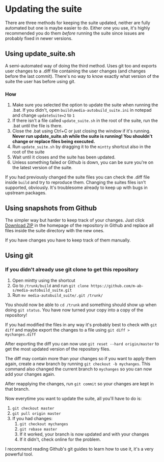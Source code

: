 # Updating the suite

There are three methods for keeping the suite updated, neither are fully automated but one is maybe easier to do. Either one you use, it's highly recommended you do them *before* running the suite since issues are probably fixed in newer versions.

## Using update_suite.sh

A semi-automated way of doing the third method. Uses git too and exports user changes to a .diff file containing the user changes (and changes before the last commit). There's no way to know exactly what version of the suite the user has before using git.

### How

1. Make sure you selected the option to update the suite when running the .bat.
   If you didn't, open `build\media-autobuild_suite.ini` in notepad and change `updateSuite=2` to `1`
2. If there isn't a file called `update_suite.sh` in the root of the suite, run the .bat until the file is there.
3. Close the .bat using Ctrl+C or just closing the window if it's running.
   **Never run update_suite.sh while the suite is running! You shouldn't change or replace files being executed.**
4. Run `update_suite.sh` by dragging it to the `mintty` shortcut also in the root of the suite
5. Wait until it closes and the suite has been updated.
6. Unless something failed or Github is down, you can be sure you're on the latest version of the suite.

If you had previously changed the suite files you can check the .diff file inside `build` and try to reproduce them.
Changing the suites files isn't supported, obviously. It's troublesome already to keep up with bugs in upstream
packages.

## Using snapshots from Github

The simpler way but harder to keep track of your changes. Just click [Download ZIP](https://github.com/m-ab-s/media-autobuild_suite/archive/master.zip) in the homepage of the repository in Github and replace all files inside the suite directory with the new ones.

If you have changes you have to keep track of them manually.

## Using git

### If you didn't already use git clone to get this repository

1. Open mintty using the shortcut
2. Go to `/trunk/build` and run `git clone https://github.com/m-ab-s/media-autobuild_suite.git`
3. Run `mv media-autobuild_suite/.git /trunk/`

You should now be able to `cd /trunk` and something should show up when doing `git status`. You have now turned your copy into a copy of the repository!

If you had modified the files in any way it's probably best to check with `git diff` and maybe export the changes to a file using `git diff > mychanges.diff`

After exporting the diff you can now use `git reset --hard origin/master` to get the most updated version of the repository files.

The diff may contain more than your changes so if you want to apply them again, create a new branch by running `git checkout -b mychanges`. This command also changed the current branch to `mychanges` so you can now add your changes again.

After reapplying the changes, run `git commit` so your changes are kept in that branch.

Now everytime you want to update the suite, all you'll have to do is:

1. `git checkout master`
2. `git pull origin master`
3. If you had changes:
   1. `git checkout mychanges`
   2. `git rebase master`
   3. If it worked, your branch is now updated and with your changes
   4. If it didn't, check online for the problem.

I recommend reading Github's git guides to learn how to use it, it's a very powerful tool.